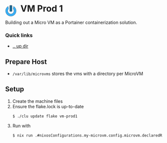 # VM Prod 1 <img style="margin: 6px 13px 0px 0px" align="left" src="../../art/logo_36x36.png" />

Building out a Micro VM as a Portainer containerization solution.

### Quick links
* [.. up dir](../../README.md)

## Prepare Host
* `/var/lib/microvms` stores the vms with a directory per MicroVM

## Setup
1. Create the machine files
2. Ensure the flake.lock is up-to-date
   ```bash
   $ ./clu update flake vm-prod1
   ```
3. Run with
   ```bash
   $ nix run .#nixosConfigurations.my-microvm.config.microvm.declaredRunner
   ```

<!-- 
vim: ts=2:sw=2:sts=2
-->
